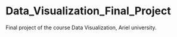 # Data_Visualization_Final_Project
Final project of the course Data Visualization, Ariel university.

